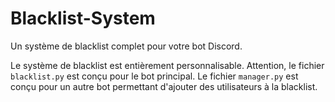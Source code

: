 # Blacklist-System
Un système de blacklist complet pour votre bot Discord. 

Le système de blacklist est entièrement personnalisable. 
Attention, le fichier `blacklist.py` est conçu pour le bot principal. Le fichier `manager.py` est conçu pour un autre bot permettant d'ajouter des utilisateurs à la blacklist.  
